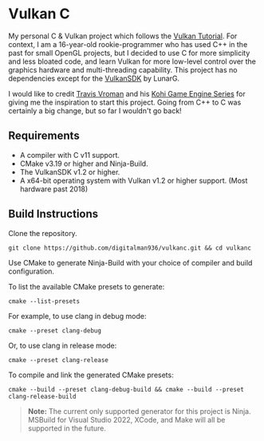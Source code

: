 # Vulkan C

My personal C & Vulkan project which follows the [Vulkan Tutorial](https://vulkan-tutorial.com/). For context, I am a
16-year-old rookie-programmer who has used C++ in the past for small OpenGL projects, but I decided to use C for more
simplicity and less bloated code, and learn Vulkan for more low-level control over the graphics hardware and
multi-threading capability. This project has no dependencies except for
the [VulkanSDK](https://vulkan.lunarg.com/sdk/home) by LunarG.

I would like to credit [Travis Vroman](https://www.youtube.com/c/travisvroman) and
his [Kohi Game Engine Series](https://www.youtube.com/watch?v=dHPuU-DJoBM&list=PLv8Ddw9K0JPg1BEO-RS-0MYs423cvLVtj) for
giving me the inspiration to start this project. Going from C++ to C was certainly a big change, but so far I wouldn't
go back!

## Requirements

* A compiler with C v11 support.
* CMake v3.19 or higher and Ninja-Build.
* The VulkanSDK v1.2 or higher.
* A x64-bit operating system with Vulkan v1.2 or higher support. (Most hardware past 2018)

## Build Instructions

Clone the repository.

```
git clone https://github.com/digitalman936/vulkanc.git && cd vulkanc
```

Use CMake to generate Ninja-Build with your choice of compiler and build configuration.

To list the available CMake presets to generate:

```
cmake --list-presets
```

For example, to use clang in debug mode:

```
cmake --preset clang-debug
```

Or, to use clang in release mode:

```
cmake --preset clang-release
```

To compile and link the generated CMake presets:

```
cmake --build --preset clang-debug-build && cmake --build --preset clang-release-build
```

> **Note:** The current only supported generator for this project is Ninja. MSBuild for Visual Studio 2022, XCode, and
> Make will all be supported in the future. 
